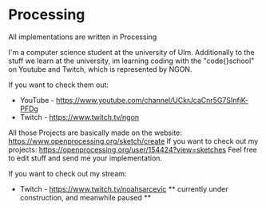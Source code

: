 # Processing
All implementations are written in Processing


I'm a computer science student at the university of Ulm.
Additionally to the stuff we learn at the university, im learning coding with the "code{}school" on Youtube and Twitch,
which is represented by NGON.

If you want to check them out:
 - YouTube -
https://www.youtube.com/channel/UCkrJcaCnr5G7SInfjK-PFDg
 - Twitch  -
https://www.twitch.tv/ngon

All those Projects are basically made on the website:
https://www.openprocessing.org/sketch/create
If you want to check out my projects:
https://openprocessing.org/user/154424?view=sketches
Feel free to edit stuff and send me your implementation.

If you want to check out my stream:
 - Twitch  -
 https://www.twitch.tv/noahsarcevic
 ** currently under construction, and meanwhile paused **
